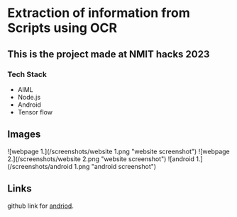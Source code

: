 # Extraction of information from Scripts using OCR

## This is the project made at NMIT hacks 2023


### Tech Stack

* AIML
* Node.js
* Android
* Tensor flow


## Images


![webpage 1.](/screenshots/website 1.png "website screenshot")
![webpage 2.](/screenshots/website 2.png "website screenshot")
![android 1.](/screenshots/android 1.png "android screenshot")

## Links

github link for [andriod](https://www.github.com/Shashankappu/lipi).
